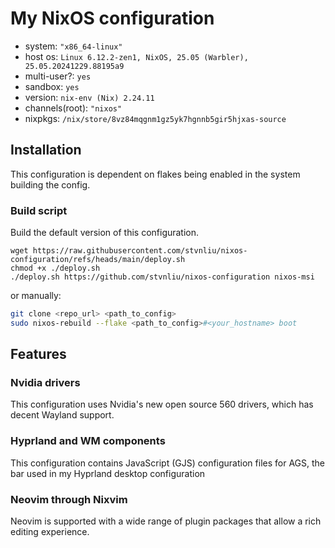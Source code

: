 # My NixOS configuration
 - system: `"x86_64-linux"`
 - host os: `Linux 6.12.2-zen1, NixOS, 25.05 (Warbler), 25.05.20241229.88195a9`
 - multi-user?: `yes`
 - sandbox: `yes`
 - version: `nix-env (Nix) 2.24.11`
 - channels(root): `"nixos"`
 - nixpkgs: `/nix/store/8vz84mqgnm1gz5yk7hgnnb5gir5hjxas-source`

## Installation

This configuration is dependent on flakes being enabled in the system building the config.  

### Build script 
Build the default version of this configuration.
```
wget https://raw.githubusercontent.com/stvnliu/nixos-configuration/refs/heads/main/deploy.sh 
chmod +x ./deploy.sh
./deploy.sh https://github.com/stvnliu/nixos-configuration nixos-msi
```

or manually:

```sh
git clone <repo_url> <path_to_config>
sudo nixos-rebuild --flake <path_to_config>#<your_hostname> boot
```

## Features

### Nvidia drivers

This configuration uses Nvidia's new open source 560 drivers, which has decent Wayland support.

### Hyprland and WM components

This configuration contains JavaScript (GJS) configuration files for AGS, the bar used in my Hyprland desktop configuration

### Neovim through Nixvim

Neovim is supported with a wide range of plugin packages that allow a rich editing experience.
